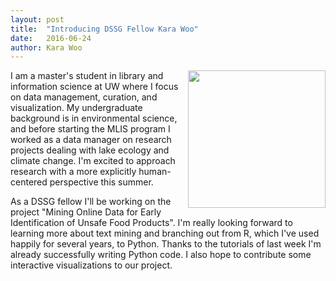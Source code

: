 ```yaml
---
layout: post
title:  "Introducing DSSG Fellow Kara Woo"
date:   2016-06-24
author: Kara Woo
---
```


<img src="{{ site.url }}/assets/images/karawoo.jpg" width="220" align="right"
style="PADDING-LEFT: 5px; PADDING-BOTTOM: 5px;"> I am a master's student in
library and information science at UW where I focus on data management,
curation, and visualization. My undergraduate background is in environmental
science, and before starting the MLIS program I worked as a data manager on
research projects dealing with lake ecology and climate change. I'm excited to
approach research with a more explicitly human-centered perspective this summer.

As a DSSG fellow I'll be working on the project "Mining Online Data for Early
Identification of Unsafe Food Products". I'm really looking forward to learning
more about text mining and branching out from R, which I've used happily for
several years, to Python. Thanks to the tutorials of last week I'm already
successfully writing Python code. I also hope to contribute some interactive
visualizations to our project.
